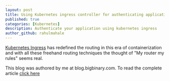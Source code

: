 ```yaml
---
layout: post
title: Using Kubernetes ingress controller for authenticating applications
published: true
categories: [Kubernetes]
description: Authenticate your application using kubernetes ingress
author_github: rahulmahale
---
```


[Kubernetes Ingress](https://kubernetes.io/docs/concepts/services-networking/ingress/)
has redefined the routing in this era of containerization
and with all these freehand routing techniques the thought of "My router my rules" seems real.

This blog was authored by me at blog.bigbinary.com. To read the complete article [click here](https://blog.bigbinary.com/2018/08/14/using-kubernetes-ingress-authentication.html)
